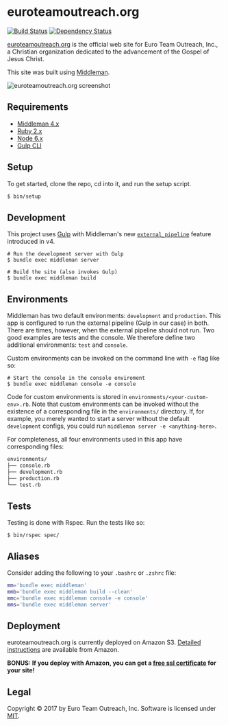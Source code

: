 euroteamoutreach.org
====================

[![Build Status][travis-svg]][travis] [![Dependency Status][gemnasium-svg]][gemnasium]

[euroteamoutreach.org][eto] is the official web site for Euro Team Outreach, Inc., a Christian organization dedicated to the advancement of the Gospel of Jesus Christ.

This site was built using [Middleman][middleman].

![euroteamoutreach.org screenshot][screenshot]

Requirements
------------

* [Middleman 4.x][middleman-docs]
* [Ruby 2.x][rbenv]
* [Node 6.x][nvm]
* [Gulp CLI][gulp-cli]


Setup
-----

To get started, clone the repo, cd into it, and run the setup script.

```sh
$ bin/setup
```

Development
-----------

This project uses [Gulp][gulp] with Middleman's new [`external_pipeline`][external-pipeline] feature introduced in v4.

    # Run the development server with Gulp
    $ bundle exec middleman server
    
    # Build the site (also invokes Gulp)
    $ bundle exec middleman build

Environments
------------

Middleman has two default environments: `development` and `production`. This app is configured to run the external pipeline (Gulp in our case) in both. There are times, however, when the external pipeline should not run. Two good examples are tests and the console. We therefore define two additional environments: `test` and `console`.

Custom environments can be invoked on the command line with `-e` flag like so:

    # Start the console in the console enviroment
    $ bundle exec middleman console -e console

Code for custom environments is stored in `environments/<your-custom-env>.rb`. Note that custom environments can be invoked without the existence of a corresponding file in the `environments/` directory. If, for example, you merely wanted to start a server without the default `development` configs, you could run `middleman server -e <anything-here>`.

For completeness, all four environments used in this app have corresponding files:

```sh
environments/
├── console.rb
├── development.rb
├── production.rb
└── test.rb
```

Tests
-----

Testing is done with Rspec. Run the tests like so:

    $ bin/rspec spec/

Aliases
-------

Consider adding the following to your `.bashrc` or `.zshrc` file:

```sh
mm='bundle exec middleman'
mmb='bundle exec middleman build --clean'
mmc='bundle exec middleman console -e console'
mms='bundle exec middleman server'
```

Deployment
----------

euroteamoutreach.org is currently deployed on Amazon S3. [Detailed instructions][aws-s3-deployment] are available from Amazon.

**BONUS: If you deploy with Amazon, you can get a [free ssl certificate][aws-cert-manager] for your site!**

Legal
-----

Copyright &copy; 2017 by Euro Team Outreach, Inc. Software is licensed under [MIT][license].

[travis-svg]: https://travis-ci.org/joshukraine/euroteamoutreach.org.svg?branch=master
[travis]: https://travis-ci.org/joshukraine/euroteamoutreach.org
[gemnasium-svg]: https://gemnasium.com/badges/github.com/joshukraine/euroteamoutreach.org.svg
[gemnasium]: https://gemnasium.com/github.com/joshukraine/euroteamoutreach.org
[eto]: https://euroteamoutreach.org/
[screenshot]: https://s3.amazonaws.com/images.euroteamoutreach.org/eto-screenshot.jpg
[middleman]: https://middlemanapp.com/
[middleman-docs]: https://middlemanapp.com/basics/install/
[rbenv]: https://github.com/rbenv/rbenv#readme
[nvm]: https://github.com/creationix/nvm#readme
[gulp-cli]: https://github.com/gulpjs/gulp/blob/master/docs/getting-started.md#getting-started
[gulp]: http://gulpjs.com/
[external-pipeline]: https://middlemanapp.com/advanced/external-pipeline/
[aws-s3-deployment]: http://docs.aws.amazon.com/gettingstarted/latest/swh/website-hosting-intro.html
[aws-cert-manager]: https://aws.amazon.com/blogs/aws/new-aws-certificate-manager-deploy-ssltls-based-apps-on-aws/
[license]: https://github.com/joshukraine/euroteamoutreach.org/blob/master/LICENSE
